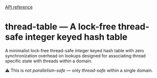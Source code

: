 [API reference](https://ocaml-multicore.github.io/thread-table/doc/thread-table/Thread_table/index.html)

# **thread-table** &mdash; A lock-free thread-safe integer keyed hash table

A minimalist lock-free thread-safe integer keyed hash table with zero
synchronization overhead on lookups designed for associating thread specific
state with threads within a domain.

⚠️ This is not _parallelism-safe_ &mdash; only _thread-safe_ within a single
domain.
